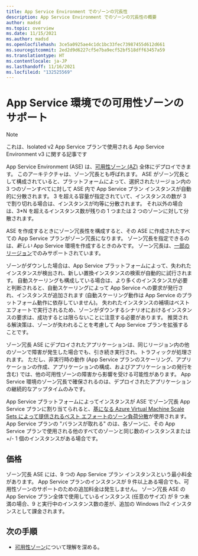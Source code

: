 ```yaml
---
title: App Service Environment でのゾーンの冗長性
description: App Service Environment でのゾーンの冗長性の概要
author: madsd
ms.topic: overview
ms.date: 11/15/2021
ms.author: madsd
ms.openlocfilehash: 3ce5a0925ae4c1dc1bc33fec73987455d612d661
ms.sourcegitcommit: 2ed2d9d6227cf5e7ba9ecf52bf518dff63457a59
ms.translationtype: HT
ms.contentlocale: ja-JP
ms.lasthandoff: 11/16/2021
ms.locfileid: "132525569"
---
```

# <a name="availability-zone-support-for-app-service-environments"></a>App Service 環境での可用性ゾーンのサポート

> [!NOTE]
> これは、Isolated v2 App Service プランで使用される App Service Environment v3 に関する記事です
>

App Service Environment (ASE) は、[可用性ゾーン (AZ)](../../availability-zones/az-overview.md) 全体にデプロイできます。 このアーキテクチャは、ゾーン冗長とも呼ばれます。 ASE がゾーン冗長として構成されていると、プラットフォームによって、選択されたリージョン内の 3 つのゾーンすべてに対して ASE 内で App Service プラン インスタンスが自動的に分散されます。 3 を超える容量が指定されていて、インスタンスの数が 3 で割り切れる場合は、インスタンスが均等に分散されます。 それ以外の場合は、3*N を超えるインスタンス数が残りの 1 つまたは 2 つのゾーンに対して分散されます。

ASE を作成するときにゾーン冗長性を構成すると、その ASE に作成されたすべての App Service プランがゾーン冗長になります。 ゾーン冗長を指定できるのは、*新しい* App Service 環境を作成するときのみです。 ゾーン冗長は、[一部のリージョン](./overview.md#regions)でのみサポートされています。

ゾーンがダウンした場合は、App Service プラットフォームによって、失われたインスタンスが検出され、新しい置換インスタンスの検索が自動的に試行されます。 自動スケーリングも構成している場合は、より多くのインスタンスが必要と判断されると、自動スケーリングによって App Service への要求が発行され、インスタンスが追加されます (自動スケーリング動作は App Service のプラットフォーム動作に依存していません)。 失われたインスタンスの補填はベストエフォートで実行されるため、ゾーンがダウンするシナリオにおけるインスタンスの要求は、成功するとは限らないことに注意する必要があります。 推奨される解決策は、ゾーンが失われることを考慮して App Service プランを拡張することです。

ゾーン冗長 ASE にデプロイされたアプリケーションは、同じリージョン内の他のゾーンで障害が発生した場合でも、引き続き実行され、トラフィックが処理されます。 ただし、非実行時の動作 (App Service プランのスケーリング、アプリケーションの作成、アプリケーションの構成、およびアプリケーションの発行を含む) では、他の可用性ゾーンの障害から影響を受ける可能性があります。 App Service 環境のゾーン冗長で確保されるのは、デプロイされたアプリケーションの継続的なアップタイムのみです。

App Service プラットフォームによってインスタンスが ASE でゾーン冗長 App Service プランに割り当てられると、[基になる Azure Virtual Machine Scale Sets によって提供されるベスト エフォートのゾーン負荷分散](../../virtual-machine-scale-sets/virtual-machine-scale-sets-use-availability-zones.md#zone-balancing)が使用されます。 App Service プランの "バランスが取れる" のは、各ゾーンに、その App Service プランで使用される他のすべてのゾーンと同じ数のインスタンスまたは +/- 1 個のインスタンスがある場合です。

## <a name="pricing"></a>価格

 ゾーン冗長 ASE には、9 つの App Service プラン インスタンスという最小料金があります。 App Service プランのインスタンスが 9 件以上ある場合でも、可用性ゾーンのサポートのための追加料金は発生しません。 ゾーン冗長 ASE の App Service プラン全体で使用しているインスタンス (任意のサイズ) が 9 つ未満の場合、9 と実行中のインスタンス数の差が、追加の Windows I1v2 インスタンスとして課金されます。

## <a name="next-steps"></a>次の手順

* [可用性ゾーン](../../availability-zones/az-overview.md)について理解を深める。
